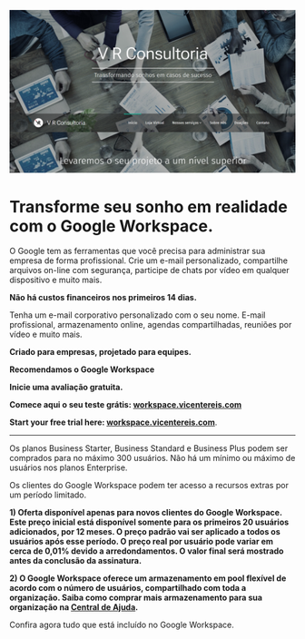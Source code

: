 <!-- Background Image -->
<p align="center">
  <img src="https://github.com/Vicente-Reis/vr_imagens/blob/main/V%20R%20Consultoria%20-%20fundo%20000.png" alt="Background Image" />
</p>

<!-- Texto -->
# Transforme seu sonho em realidade com o Google Workspace.

O Google tem as ferramentas que você precisa para administrar sua empresa de forma profissional. Crie um e-mail personalizado, compartilhe arquivos on-line com segurança, participe de chats por vídeo em qualquer dispositivo e muito mais.

**Não há custos financeiros nos primeiros 14 dias.**

Tenha um e-mail corporativo personalizado com o seu nome. E-mail profissional, armazenamento online, agendas compartilhadas, reuniões por vídeo e muito mais.

**Criado para empresas, projetado para equipes.**

**Recomendamos o Google Workspace**

**Inicie uma avaliação gratuita.**

**Comece aqui o seu teste grátis: [workspace.vicentereis.com](https://workspace.vicentereis.com)**

**Start your free trial here: [workspace.vicentereis.com](https://workspace.vicentereis.com)**.

---

Os planos Business Starter, Business Standard e Business Plus podem ser comprados para no máximo 300 usuários. Não há um mínimo ou máximo de usuários nos planos Enterprise.

Os clientes do Google Workspace podem ter acesso a recursos extras por um período limitado.

**1) Oferta disponível apenas para novos clientes do Google Workspace. Este preço inicial está disponível somente para os primeiros 20 usuários adicionados, por 12 meses. O preço padrão vai ser aplicado a todos os usuários após esse período. O preço real por usuário pode variar em cerca de 0,01% devido a arredondamentos. O valor final será mostrado antes da conclusão da assinatura.**

**2) O Google Workspace oferece um armazenamento em pool flexível de acordo com o número de usuários, compartilhado com toda a organização. Saiba como comprar mais armazenamento para sua organização na [Central de Ajuda](https://support.google.com/a/answer/1726914).**

Confira agora tudo que está incluído no Google Workspace.



